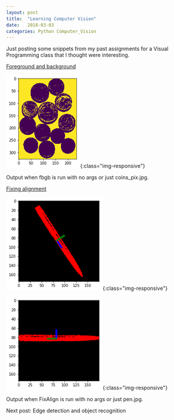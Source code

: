 ```yaml
---
layout: post
title:  "Learning Computer Vision"
date:   2018-03-03
categories: Python Computer_Vision
---
```

Just posting some snippets from my past assignments for a Visual Programming class
that I thought were interesting.

[Foreground and background][fgbg]

![ss1](/images/fgbg.png){:class="img-responsive"}

Output when fbgb is run with no args or just coins_pix.jpg.

[Fixing alignment][FixAlign]

![ss2](/images/FixAlign1.png){:class="img-responsive"}

![ss3](/images/FixAlign2.png){:class="img-responsive"}

Output when FixAlign is run with no args or just pen.jpg.

[fgbg]: https://github.com/jhc010/Python-Programs/blob/master/fgbg.py
[FixAlign]:   https://github.com/jhc010/Python-Programs/blob/master/FixAlign.py

Next post: Edge detection and object recognition

